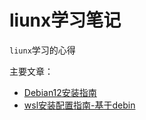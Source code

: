 # liunx学习笔记

`liunx`学习的心得

主要文章：

- [Debian12安装指南](./Debian12安装指南.md)
- [wsl安装配置指南-基于debin](./wsl安装配置指南-基于debin.md)

